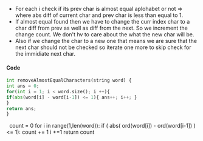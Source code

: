 * For each i check if its prev char is almost equal aplohabet or not => where abs diff of current char and prev char is less than equal to 1.
* If almost equal found then we have to change the curr index char to a char diff from prev as well as diff from the next. So we increment the change count. We don't hv to care about the what the new char will be.
* Also if we change the char to a new one that means we are sure that the next char should not be checked so iterate one more to skip check for the immidiate next char.
​
#### Code
```python
int removeAlmostEqualCharacters(string word) {
int ans = 0;
for(int i = 1; i < word.size(); i ++){
if(abs(word[i] - word[i-1]) <= 1){ ans++; i++; }
}
return ans;
}
```
​
​
count = 0
for i in range(1,len(word)):
if ( abs( ord(word[i]) - ord(word[i-1]) ) <= 1):
count += 1
i +=1
return count
​